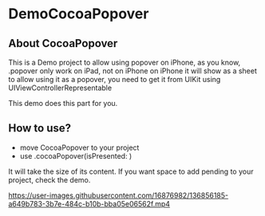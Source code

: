 # DemoCocoaPopover

## About CocoaPopover

This is a Demo project to allow using popover on iPhone, as you know, .popover only work on iPad, not on iPhone on iPhone it will show as a sheet 
to allow using it as a popover, you need to get it from UIKit using UIViewControllerRepresentable

This demo does this part for you.

## How to use?
- move CocoaPopover to your project
- use .cocoaPopover(isPresented: )

It will take the size of its content. If you want space to add pending to your project, check the demo.

https://user-images.githubusercontent.com/16876982/136856185-a649b783-3b7e-484c-b10b-bba05e06562f.mp4

